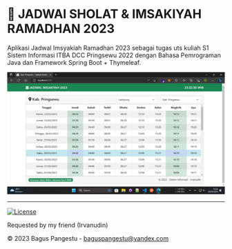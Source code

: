 # 📆 JADWAl SHOLAT & IMSAKIYAH RAMADHAN 2023

Aplikasi Jadwal Imsyakiah Ramadhan 2023 sebagai tugas uts kuliah S1 Sistem Informasi ITBA DCC Pringsewu 2022 dengan Bahasa Pemrograman Java dan Framework Spring Boot + Thymeleaf.

![Screenshot](screenshot.png)

---

[![License](https://img.shields.io/badge/License-MIT-green)](LICENSE)

Requested by my friend (Irvanudin)

© 2023 Bagus Pangestu - <baguspangestu@yandex.com>
